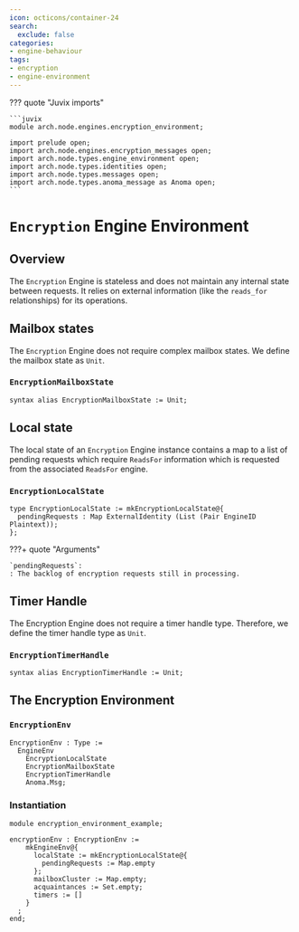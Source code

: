 ```yaml
---
icon: octicons/container-24
search:
  exclude: false
categories:
- engine-behaviour
tags:
- encryption
- engine-environment
---
```


??? quote "Juvix imports"

    ```juvix
    module arch.node.engines.encryption_environment;

    import prelude open;
    import arch.node.engines.encryption_messages open;
    import arch.node.types.engine_environment open;
    import arch.node.types.identities open;
    import arch.node.types.messages open;
    import arch.node.types.anoma_message as Anoma open;
    ```

# `Encryption` Engine Environment

## Overview

The `Encryption` Engine is stateless and does not maintain any internal state
between requests. It relies on external information (like the `reads_for`
relationships) for its operations.

## Mailbox states

The `Encryption` Engine does not require complex mailbox states. We define the mailbox state as `Unit`.

### `EncryptionMailboxState`

```juvix
syntax alias EncryptionMailboxState := Unit;
```

## Local state

The local state of an `Encryption` Engine instance contains a map to a list of pending requests which
require `ReadsFor` information which is requested from the associated `ReadsFor`
engine.

### `EncryptionLocalState`

```juvix
type EncryptionLocalState := mkEncryptionLocalState@{
  pendingRequests : Map ExternalIdentity (List (Pair EngineID Plaintext));
};
```

???+ quote "Arguments"

    `pendingRequests`:
    : The backlog of encryption requests still in processing.

## Timer Handle

The Encryption Engine does not require a timer handle type. Therefore, we define
the timer handle type as `Unit`.

### `EncryptionTimerHandle`

```juvix
syntax alias EncryptionTimerHandle := Unit;
```

## The Encryption Environment

### `EncryptionEnv`

```juvix
EncryptionEnv : Type :=
  EngineEnv
    EncryptionLocalState
    EncryptionMailboxState
    EncryptionTimerHandle
    Anoma.Msg;
```

### Instantiation

<!-- --8<-- [start:encryptionEnv] -->
```juvix extract-module-statements
module encryption_environment_example;

encryptionEnv : EncryptionEnv :=
    mkEngineEnv@{
      localState := mkEncryptionLocalState@{
        pendingRequests := Map.empty
      };
      mailboxCluster := Map.empty;
      acquaintances := Set.empty;
      timers := []
    }
  ;
end;
```
<!-- --8<-- [end:encryptionEnv] -->
